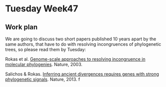 # Tuesday Week47

## Work plan

We are going to discuss two short papers published 10 years apart by the same authors, that have to do with resolving incongruences of phylogenetic trees, so please read them by Tuesday:

Rokas et al. [Genome-scale approaches to resolving incongruence in molecular phylogenies](https://www.nature.com/articles/nature02053). Nature, 2003.

Salichos & Rokas. [Inferring ancient divergences requires genes with strong phylogenetic signals](https://www.nature.com/articles/nature12130). Nature, 2013.
f
